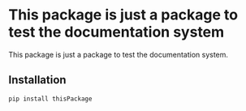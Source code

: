 # This package is just a package to test the documentation system

This package is just a package to test the documentation system.

## Installation

```bash
pip install thisPackage
```
